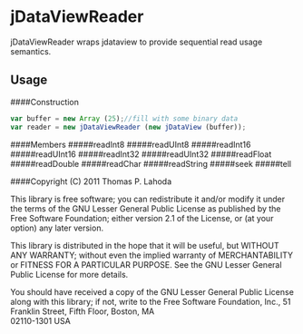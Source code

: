 jDataViewReader
===============

jDataViewReader wraps jdataview to provide sequential read usage semantics.

Usage
-----

####Construction
```javascript
var buffer = new Array (25);//fill with some binary data
var reader = new jDataViewReader (new jDataView (buffer));
```

####Members
#####readInt8
#####readUInt8
#####readInt16
#####readUInt16
#####readInt32
#####readUInt32
#####readFloat
#####readDouble
#####readChar
#####readString
#####seek
#####tell

####Copyright (C) 2011 Thomas P. Lahoda

This library is free software; you can redistribute it and/or
modify it under the terms of the GNU Lesser General Public
License as published by the Free Software Foundation; either
version 2.1 of the License, or (at your option) any later version.

This library is distributed in the hope that it will be useful,
but WITHOUT ANY WARRANTY; without even the implied warranty of
MERCHANTABILITY or FITNESS FOR A PARTICULAR PURPOSE.  See the GNU
Lesser General Public License for more details.

You should have received a copy of the GNU Lesser General Public
License along with this library; if not, write to the Free Software
Foundation, Inc., 51 Franklin Street, Fifth Floor, Boston, MA  
02110-1301  USA


